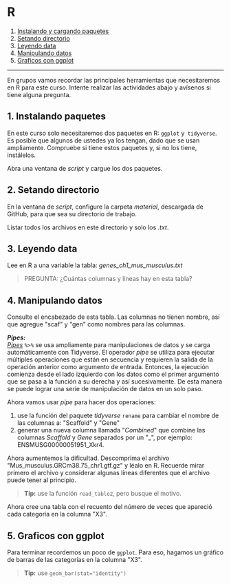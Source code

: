 # R
1. [Instalando y cargando paquetes](#paquetes)
2. [Setando directorio](#directorio)
3. [Leyendo data](#read_csv)
4. [Manipulando datos](#manipulando)
5. [Graficos con ggplot](#ggplot)

---
En grupos vamos recordar las principales herramientas que necesitaremos en R para este curso. Intente realizar las actividades abajo y avísenos si tiene alguna pregunta.

## 1. Instalando paquetes <a name = "paquetes"></a>
En este curso solo necesitaremos dos paquetes en R: `ggplot` y` tidyverse`. Es posible que algunos de ustedes ya los tengan, dado que se usan ampliamente. Compruebe si tiene estos paquetes y, si no los tiene, instálelos.

Abra una ventana de *script* y cargue los dos paquetes.

## 2. Setando directorio <a name = "directorio"></a>
En la ventana de *script*, configure la carpeta *material*, descargada de GitHub, para que sea su directorio de trabajo.

Listar todos los archivos en este directorio y solo los *.txt*.

## 3. Leyendo data <a name = "read_csv"></a>
Lee en R a una variable la tabla: *genes_ch1_mus_musculus.txt*

> PREGUNTA: ¿Cuántas columnas y líneas hay en esta tabla?

## 4. Manipulando datos <a name = "manipulando"></a>
Consulte el encabezado de esta tabla. Las columnas no tienen nombre, así que agregue "scaf" y "gen" como nombres para las columnas.

**_Pipes:_**  
[*Pipes*](https://style.tidyverse.org/pipes.html) `%>%` se usa ampliamente para manipulaciones de datos y se carga automáticamente con Tidyverse. El operador *pipe* se utiliza para ejecutar múltiples operaciones que están en secuencia y requieren la salida de la operación anterior como argumento de entrada. Entonces, la ejecución comienza desde el lado izquierdo con los datos como el primer argumento que se pasa a la función a su derecha y así sucesivamente. De esta manera se puede lograr una serie de manipulación de datos en un solo paso.

Ahora vamos usar *pipe* para hacer dos operaciones:
1. use la función del paquete *tidyverse* `rename` para cambiar el nombre de las columnas a: "Scaffold" y "Gene"
2. generar una nueva columna llamada "*Combined*" que combine las columnas *Scaffold* y *Gene* separados por un "_", por ejemplo: ENSMUSG00000051951_Xkr4.

Ahora aumentemos la dificultad. Descomprima el archivo "Mus_musculus.GRCm38.75_chr1.gtf.gz" y léalo en R. Recuerde mirar primero el archivo y considerar algunas líneas diferentes que el archivo puede tener al principio.

>**Tip:** use la función `read_table2`, pero busque el motivo.

Ahora cree una tabla con el recuento del número de veces que apareció cada categoría en la columna "X3".

## 5. Graficos con ggplot <a name = "ggplot"></a>
Para terminar recordemos un poco de `ggplot`. Para eso, hagamos un gráfico de barras de las categorías en la columna "X3".

>**Tip:** use `geom_bar(stat="identity")`
